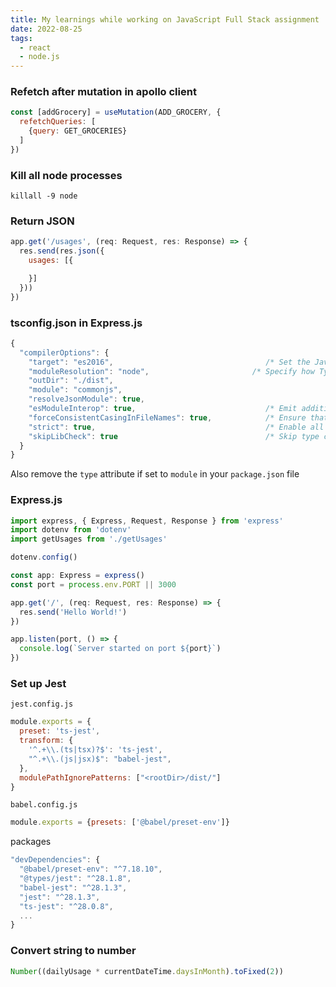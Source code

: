 ```yaml
---
title: My learnings while working on JavaScript Full Stack assignment
date: 2022-08-25
tags:
  - react
  - node.js
---
```


### Refetch after mutation in apollo client

```javascript
const [addGrocery] = useMutation(ADD_GROCERY, {
  refetchQueries: [
    {query: GET_GROCERIES}
  ]
})
```

### Kill all node processes

`killall -9 node`

### Return JSON

```javascript
app.get('/usages', (req: Request, res: Response) => {
  res.send(res.json({
    usages: [{

    }]
  }))
})
```

### tsconfig.json in Express.js

```javascript
{
  "compilerOptions": {
    "target": "es2016",                                  /* Set the JavaScript language version for emitted JavaScript and include compatible library declarations. */
    "moduleResolution": "node",                       /* Specify how TypeScript looks up a file from a given module specifier. */
    "outDir": "./dist",
    "module": "commonjs",
    "resolveJsonModule": true,
    "esModuleInterop": true,                             /* Emit additional JavaScript to ease support for importing CommonJS modules. This enables 'allowSyntheticDefaultImports' for type compatibility. */
    "forceConsistentCasingInFileNames": true,            /* Ensure that casing is correct in imports. */
    "strict": true,                                      /* Enable all strict type-checking options. */
    "skipLibCheck": true                                 /* Skip type checking all .d.ts files. */
  }
}
```

Also remove the `type` attribute if set to `module` in your `package.json` file

### Express.js

```javascript
import express, { Express, Request, Response } from 'express'
import dotenv from 'dotenv'
import getUsages from './getUsages'

dotenv.config()

const app: Express = express()
const port = process.env.PORT || 3000

app.get('/', (req: Request, res: Response) => {
  res.send('Hello World!')
})

app.listen(port, () => {
  console.log(`Server started on port ${port}`)
})
```

### Set up Jest

`jest.config.js`

```javascript
module.exports = {
  preset: 'ts-jest',
  transform: {
    '^.+\\.(ts|tsx)?$': 'ts-jest',
    "^.+\\.(js|jsx)$": "babel-jest",
  },
  modulePathIgnorePatterns: ["<rootDir>/dist/"]
}
```

`babel.config.js`

```javascript
module.exports = {presets: ['@babel/preset-env']}
```

packages

```javascript
"devDependencies": {
  "@babel/preset-env": "^7.18.10",
  "@types/jest": "^28.1.8",
  "babel-jest": "^28.1.3",
  "jest": "^28.1.3",
  "ts-jest": "^28.0.8",
  ...
}
```

### Convert string to number

```javascript
Number((dailyUsage * currentDateTime.daysInMonth).toFixed(2))
```

